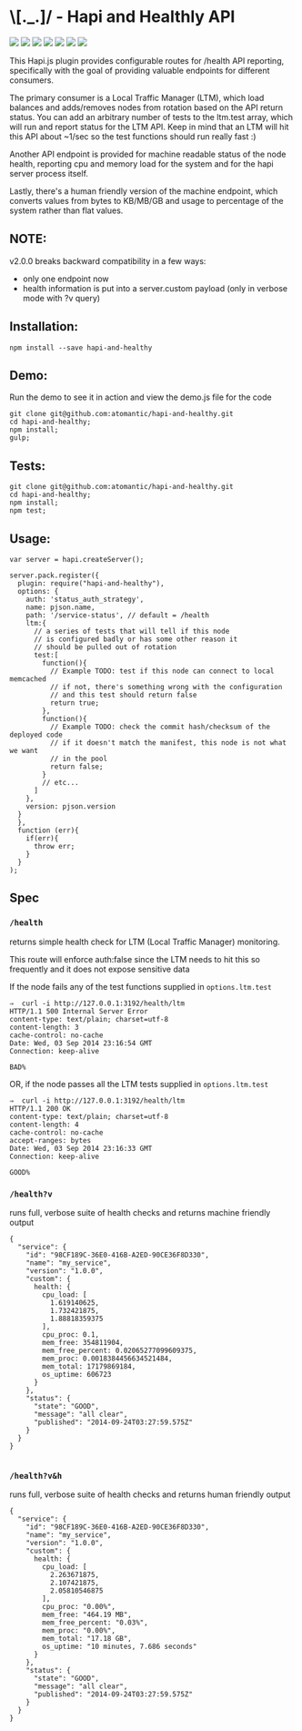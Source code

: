 # \\[._.]/ - Hapi and Healthly API

[![](http://img.shields.io/gratipay/antic.svg?style=flat)](https://gratipay.com/antic)
[![](http://img.shields.io/npm/dm/hapi-and-healthy.svg?style=flat)](https://www.npmjs.org/package/hapi-and-healthy)
[![](http://img.shields.io/npm/v/hapi-and-healthy.svg?style=flat)](https://www.npmjs.org/package/hapi-and-healthy)
[![](http://img.shields.io/codeclimate/github/atomantic/hapi-and-healthy.svg?style=flat)](https://codeclimate.com/github/atomantic/hapi-and-healthy)
[![](http://img.shields.io/codeclimate/coverage/github/atomantic/hapi-and-healthy.svg?style=flat)](https://codeclimate.com/github/atomantic/hapi-and-healthy)
[![](http://img.shields.io/travis/atomantic/hapi-and-healthy.svg?style=flat)](https://travis-ci.org/atomantic/hapi-and-healthy)
[![](http://img.shields.io/david/atomantic/hapi-and-healthy.svg?style=flat)](https://www.npmjs.org/package/hapi-and-healthy)

This Hapi.js plugin provides configurable routes for /health API reporting, specifically with the goal of providing valuable endpoints for different consumers.

The primary consumer is a Local Traffic Manager (LTM), which load balances and adds/removes nodes from rotation based on the API return status. You can add an arbitrary number of tests to the ltm.test array, which will run and report status for the LTM API. Keep in mind that an LTM will hit this API about ~1/sec so the test functions should run really fast :)

Another API endpoint is provided for machine readable status of the node health, reporting cpu and memory load for the system and for the hapi server process itself.

Lastly, there's a human friendly version of the machine endpoint, which converts values from bytes to KB/MB/GB and usage to percentage of the system rather than flat values.


## NOTE:
v2.0.0 breaks backward compatibility in a few ways:
- only one endpoint now
- health information is put into a server.custom payload (only in verbose mode with ?v query)

## Installation:

```npm install --save hapi-and-healthy```

## Demo:

Run the demo to see it in action and view the demo.js file for the code
```
git clone git@github.com:atomantic/hapi-and-healthy.git
cd hapi-and-healthy;
npm install;
gulp;
```

## Tests:
```
git clone git@github.com:atomantic/hapi-and-healthy.git
cd hapi-and-healthy;
npm install;
npm test;
```


## Usage:

```
var server = hapi.createServer();

server.pack.register({
  plugin: require("hapi-and-healthy"),
  options: {
    auth: 'status_auth_strategy',
    name: pjson.name,
    path: '/service-status', // default = /health
    ltm:{
      // a series of tests that will tell if this node
      // is configured badly or has some other reason it
      // should be pulled out of rotation
      test:[
        function(){
          // Example TODO: test if this node can connect to local memcached
          // if not, there's something wrong with the configuration
          // and this test should return false
          return true;
        },
        function(){
          // Example TODO: check the commit hash/checksum of the deployed code
          // if it doesn't match the manifest, this node is not what we want
          // in the pool
          return false;
        }
        // etc...
      ]
    },
    version: pjson.version
  }
  },
  function (err){
    if(err){
      throw err;
    }
  }
);
```

## Spec


### `/health`
returns simple health check for LTM (Local Traffic Manager) monitoring.

This route will enforce auth:false since the LTM needs to hit this so frequently and it does
not expose sensitive data

If the node fails any of the test functions supplied in `options.ltm.test`
```
⇒  curl -i http://127.0.0.1:3192/health/ltm
HTTP/1.1 500 Internal Server Error
content-type: text/plain; charset=utf-8
content-length: 3
cache-control: no-cache
Date: Wed, 03 Sep 2014 23:16:54 GMT
Connection: keep-alive

BAD%
```

OR, if the node passes all the LTM tests supplied in `options.ltm.test`
```
⇒  curl -i http://127.0.0.1:3192/health/ltm
HTTP/1.1 200 OK
content-type: text/plain; charset=utf-8
content-length: 4
cache-control: no-cache
accept-ranges: bytes
Date: Wed, 03 Sep 2014 23:16:33 GMT
Connection: keep-alive

GOOD%
```

### `/health?v`
runs full, verbose suite of health checks and returns machine friendly output

```
{
  "service": {
    "id": "98CF189C-36E0-416B-A2ED-90CE36F8D330",
    "name": "my_service",
    "version": "1.0.0",
    "custom": {
      health: {
        cpu_load: [
          1.619140625,
          1.732421875,
          1.88818359375
        ],
        cpu_proc: 0.1,
        mem_free: 354811904,
        mem_free_percent: 0.02065277099609375,
        mem_proc: 0.0018384456634521484,
        mem_total: 17179869184,
        os_uptime: 606723
      }
    },
    "status": {
      "state": "GOOD",
      "message": "all clear",
      "published": "2014-09-24T03:27:59.575Z"
    }
  }
}


```


### `/health?v&h`
runs full, verbose suite of health checks and returns human friendly output
```
{
  "service": {
    "id": "98CF189C-36E0-416B-A2ED-90CE36F8D330",
    "name": "my_service",
    "version": "1.0.0",
    "custom": {
      health: {
        cpu_load: [
          2.263671875,
          2.107421875,
          2.05810546875
        ],
        cpu_proc: "0.00%",
        mem_free: "464.19 MB",
        mem_free_percent: "0.03%",
        mem_proc: "0.00%",
        mem_total: "17.18 GB",
        os_uptime: "10 minutes, 7.686 seconds"
      }
    },
    "status": {
      "state": "GOOD",
      "message": "all clear",
      "published": "2014-09-24T03:27:59.575Z"
    }
  }
}
```
